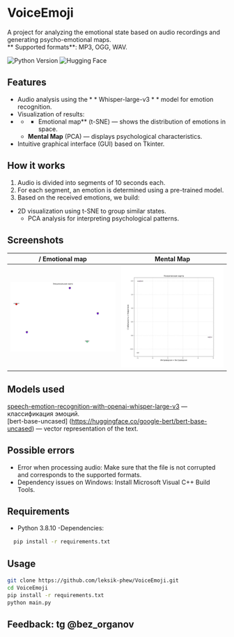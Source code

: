 # VoiceEmoji

A project for analyzing the emotional state based on audio recordings and generating psycho-emotional maps.  
** Supported formats**: MP3, OGG, WAV.

<img src="https://img.shields.io/badge/Python-3.8.10-blue" alt="Python Version"> <img alt="Hugging Face" src="https://img.shields.io/badge/Hugging-Face-yellow?style=plastic">

## Features
- Audio analysis using the * * Whisper-large-v3 * * model for emotion recognition.
- Visualization of results:
- * * Emotional map** (t-SNE) — shows the distribution of emotions in space.
  - **Mental Map** (PCA) — displays psychological characteristics.
- Intuitive graphical interface (GUI) based on Tkinter.

## How it works
1. Audio is divided into segments of 10 seconds each.
2. For each segment, an emotion is determined using a pre-trained model.
3. Based on the received emotions, we build:
- 2D visualization using t-SNE to group similar states.
   - PCA analysis for interpreting psychological patterns.

## Screenshots
/ Emotional map | Mental Map |
|----------------------|--------------------|
| <img src="emotion_card.png" width="300"> | <img src="mental_map.png" width="300"> |


## Models used
[speech-emotion-recognition-with-openai-whisper-large-v3](https://huggingface.co/firdhokk/speech-emotion-recognition-with-openai-whisper-large-v3) — классификация эмоций.<br/>
[bert-base-uncased] (https://huggingface.co/google-bert/bert-base-uncased) — vector representation of the text.

## Possible errors
- Error when processing audio: Make sure that the file is not corrupted and corresponds to the supported formats.
- Dependency issues on Windows: Install Microsoft Visual C++ Build Tools.

## Requirements
- Python 3.8.10
-Dependencies:  
```bash
  pip install -r requirements.txt
```

## Usage
```bash
git clone https://github.com/leksik-phew/VoiceEmoji.git
cd VoiceEmoji
pip install -r requirements.txt
python main.py
```

## Feedback: tg @bez_organov
